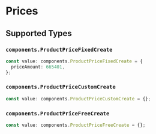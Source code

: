 # Prices


## Supported Types

### `components.ProductPriceFixedCreate`

```typescript
const value: components.ProductPriceFixedCreate = {
  priceAmount: 665401,
};
```

### `components.ProductPriceCustomCreate`

```typescript
const value: components.ProductPriceCustomCreate = {};
```

### `components.ProductPriceFreeCreate`

```typescript
const value: components.ProductPriceFreeCreate = {};
```

